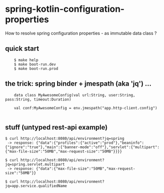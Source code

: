 # spring-kotlin-configuration-properties

How to resolve spring configuration properties - as immutable data class ?

## quick start
```
    $ make help
    $ make boot-run.dev  
    $ make boot-run.prod  

```

## the trick: spring binder + jmespath (aka 'jq') ...
```
    data class MyAwesomeConfig(val url:String, user:String, pass:String, timeout:Duration)

    val conf:MyAwesomeConfig = env.jmespath("app.http-client.config")  
    
```

## stuff (untyped rest-api example)
```
$ curl http://localhost:8080/api/environment?jq=spring
 -> response: {"data":{"profiles":{"active":"prod"},"beaninfo":{"ignore":"true"},"main":{"banner-mode":"off"},"servlet":{"multipart":{"max-file-size":"50MB","max-request-size":"50MB"}}}}

$ curl http://localhost:8080/api/environment?jq=spring.servlet.multipart
 -> response: {"data":{"max-file-size":"50MB","max-request-size":"50MB"}}

$ curl http://localhost:8080/api/environment?jq=app.service.qualifiedName
```